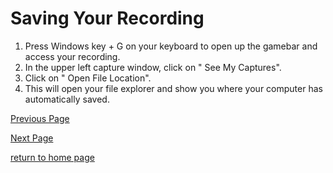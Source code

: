 # Saving Your Recording


1. Press Windows key + G on your keyboard to open up the gamebar and access your recording.
2. In the upper left capture window, click on " See My Captures".
3. Click on " Open File Location".
4. This will open your file explorer and show you where your computer has automatically saved.

[Previous Page](./recording.md)

[Next Page](./hosting.md)

[return to home page](./README.md)
